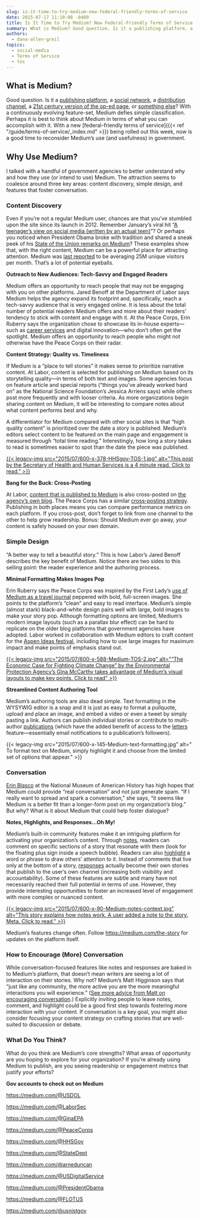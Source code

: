 ```yaml
---
slug: is-it-time-to-try-medium-new-federal-friendly-terms-of-service
date: 2015-07-17 11:10:08 -0400
title: Is It Time to Try Medium? New Federal-Friendly Terms of Service
summary: What is Medium? Good question. Is it a publishing platform, a social network, a distribution channel, a 21st century version of the op-ed page, or something else? With a continuously evolving feature-set, Medium defies simple classification. Perhaps it is best to think about Medium in terms of what you can accomplish with it. With a
authors:
  - dana-allen-greil
topics:
  - social-media
  - Terms of Service
  - tos
---
```


## What is Medium?

Good question. Is it a [publishing platform](http://lifehacker.com/whats-with-new-blogging-platforms-like-medium-should-1518292181), a [social network](https://medium.com/@colinwalker/being-a-network-84213744966e), a [distribution channel](http://contentmarketinginstitute.com/2015/06/medium-betting-email-podcast/), a [21st century version of the op-ed page](http://www.washingtonpost.com/news/powerpost/wp/2015/07/02/can-medium-replace-the-op-ed-page/), or [something else](https://medium.com/the-story/creating-conversation-bac37bac2bcf)? With a continuously evolving feature-set, Medium defies simple classification. Perhaps it is best to think about Medium in terms of what you can accomplish with it. With a new [federal-friendly terms of service]({{< ref "/guide/terms-of-service/_index.md" >}}) being rolled out this week, now is a good time to reconsider Medium’s use (and usefulness) in government.

## Why Use Medium?

I talked with a handful of government agencies to better understand why and how they use (or intend to use) Medium. The attraction seems to coalesce around three key areas: content discovery, simple design, and features that foster conversation.

### Content Discovery

Even if you’re not a regular Medium user, chances are that you’ve stumbled upon the site since its launch in 2012. Remember January’s viral hit “[A teenager’s view on social media (written by an actual teen)](https://medium.com/backchannel/a-teenagers-view-on-social-media-1df945c09ac6)”? Or perhaps you noticed when President Obama broke with tradition and shared a sneak peek of his [State of the Union remarks on Medium](https://medium.com/@WhiteHouse/president-obamas-state-of-the-union-address-remarks-as-prepared-for-delivery-55f9825449b2)? These examples show that, with the right content, Medium can be a powerful place for attracting attention. Medium was [last reported](http://www.wired.com/2015/04/ev-williams-rules-quality-content-clickbait-age/) to be averaging 25M unique visitors per month. That’s a lot of potential eyeballs.

**Outreach to New Audiences: Tech-Savvy and Engaged Readers**

Medium offers an opportunity to reach people that may not be engaging with you on other platforms. Jared Benoff at the Department of Labor says Medium helps the agency expand its footprint and, specifically, reach a tech-savvy audience that is very engaged online. It is less about the total number of potential readers Medium offers and more about their readers’ tendency to stick with content and engage with it. At the Peace Corps, Erin Ruberry says the organization chose to showcase its in-house experts—such as [career services](https://medium.com/career-center/job-seeking-ditch-eq-and-pitch-grit-dd8a8fc53dd5) and digital innovation—who don’t often get the spotlight. Medium offers an opportunity to reach people who might not otherwise have the Peace Corps on their radar.

**Content Strategy: Quality vs. Timeliness**

If Medium is a “place to tell stories” it makes sense to prioritize narrative content. At Labor, content is selected for publishing on Medium based on its storytelling quality—in terms of both text and images. Some agencies focus on feature article and special reports (“things you’ve already worked hard on” as the National Science Foundation’s Jessica Arriens says) while others post more frequently and with looser criteria. As more organizations begin sharing content on Medium, it will be interesting to compare notes about what content performs best and why.

A differentiator for Medium compared with other social sites is that “high quality content” is prioritized over the date a story is published. Medium’s editors select content to be featured on the main page and engagement is measured through “total time reading.” Interestingly, how long a story takes to read is sometimes easier to spot than the date the piece was published.

[{{< legacy-img src="2015/07/600-x-378-HHSgov-TOS-1.jpg" alt="This post by the Secretary of Health and Human Services is a 4 minute read. Click to read." >}}](https://medium.com/@HHSGov/the-promise-of-precision-medicine-cf609de67235)

**Bang for the Buck: Cross-Posting**

At Labor, [content that is published to Medium](https://medium.com/@USDOL) is also cross-posted on [the agency’s own blog](https://blog.dol.gov/). The Peace Corps has a similar [cross-posting strategy](http://passport.peacecorps.gov/2015/07/13/job-seeking-ditch-eq-and-pitch-grit/). Publishing in both places means you can compare performance metrics on each platform. If you cross-post, don’t forget to link from one channel to the other to help grow readership. Bonus: Should Medium ever go away, your content is safely housed on your own domain.

### Simple Design

“A better way to tell a beautiful story.” This is how Labor’s Jared Benoff describes the key benefit of Medium. Notice there are two sides to this selling point: the reader experience and the authoring process.

**Minimal Formatting Makes Images Pop**

Erin Ruberry says the Peace Corps was inspired by the First Lady’s [use of Medium as a travel journal](https://medium.com/let-girls-learn/the-first-lady-s-travel-journal-experiencing-kyoto-s-beauty-and-history-34ae0e69ed89) peppered with bold, full-screen images. She points to the platform’s “clean” and easy to read interface. Medium’s simple (almost stark) black-and-white design pairs well with large, bold images to make your story pop. Although formatting options are limited, Medium’s modern image layouts (such as a parallax blur effect) can be hard to replicate on the older blog platforms that government agencies have adopted. Labor worked in collaboration with Medium editors to craft content for the [Aspen Ideas festival](https://medium.com/aspen-ideas/your-role-in-building-a-conscious-capitalism-movement-740c25f791b5), including how to use large images for maximum impact and make points of emphasis stand out.

[{{< legacy-img src="2015/07/600-x-588-Medium-TOS-2.jpg" alt="“The Economic Case for Fighting Climate Change” by the Environmental Protection Agency’s Gina McCarthy takes advantage of Medium’s visual layouts to make key points. Click to read" >}}](https://medium.com/@GinaEPA/the-economic-case-for-fighting-climate-change-fa6da3ef5e1e)

**Streamlined Content Authoring Tool**

Medium’s authoring tools are also dead simple. Text formatting in the WYSYWIG editor is a snap and it is just as easy to format a pullquote, upload and place an image, and embed a video or even a tweet by simply pasting a link. Authors can publish individual stories or contribute to multi-author [publications](https://medium.com/help-center/publications-d23372baede0) (which have the added benefit of access to the [letters](https://medium.com/the-story/introducing-letters-f105abb6734f) feature—essentially email notifications to a publication’s followers).

{{< legacy-img src="2015/07/600-x-145-Medium-text-formatting.jpg" alt=" To format text on Medium, simply highlight it and choose from the limited set of options that appear." >}}

### Conversation

[Erin Blasco](https://medium.com/@erinblasco) at the National Museum of American History has high hopes that Medium could provide “real conversation” and not just generate spam. “If I really want to spread and spark a conversation,” she says, “it seems like Medium is a better fit than a longer-form post on my organization’s blog.” But why? What is it about Medium that could help foster dialogue?

**Notes, Highlights, and Responses&#8230;Oh My!**

Medium’s built-in community features make it an intriguing platform for activating your organization’s content. Through [notes](https://medium.com/about/why-medium-notes-are-different-and-how-to-use-them-well-5972c72b18f2), readers can comment on specific sections of a story that resonate with them (look for the floating plus sign inside a speech bubble). Readers can also [highlight](https://medium.com/@e/highlights-have-come-to-the-medium-app-this-is-going-to-be-big-822960e8653d) a word or phrase to draw others’ attention to it. Instead of comments that live only at the bottom of a story, [responses](https://medium.com/the-story/medium-responses-fd6086781625) actually become their own stories that publish to the user’s own channel (increasing both visibility and accountability). Some of these features are subtle and many have not necessarily reached their full potential in terms of use. However, they provide interesting opportunities to foster an increased level of engagement with more complex or nuanced content.

[{{< legacy-img src="2015/07/600-x-90-Medium-notes-context.jpg" alt="This story explains how notes work. A user added a note to the story. Meta. Click to read." >}}](https://medium.com/about/why-medium-notes-are-different-and-how-to-use-them-well-5972c72b18f2)

Medium’s features change often. Follow <https://medium.com/the-story> for updates on the platform itself.

### How to Encourage (More) Conversation

While conversation-focused features like notes and responses are baked in to Medium’s platform, that doesn’t mean writers are seeing a lot of interaction on their stories. Why not? Medium’s Matt Higginson says that “just like any community, the more active you are the more meaningful interactions you will experience.” ([See more advice from Matt on encouraging conversation](https://medium.com/the-story/how-politicians-and-political-campaigns-can-win-on-medium-cb1a78e101a3).) Explicitly inviting people to leave notes, comment, and highlight could be a good first step towards fostering more interaction with your content. If conversation is a key goal, you might also consider focusing your content strategy on crafting stories that are well-suited to discussion or debate.

### What Do You Think?

What do you think are Medium’s core strengths? What areas of opportunity are you hoping to explore for your organization? If you’re already using Medium to publish, are you seeing readership or engagement metrics that justify your efforts?

**Gov accounts to check out on Medium**

<https://medium.com/@USDOL>
  
<https://medium.com/@LaborSec>
  
<https://medium.com/@GinaEPA>
  
<https://medium.com/@PeaceCorps>
  
<https://medium.com/@HHSGov>
  
<https://medium.com/@StateDept>
  
<https://medium.com/@arneduncan>
  
<https://medium.com/@USDigitalService>
  
<https://medium.com/@PresidentObama>
  
<https://medium.com/@FLOTUS>

<https://medium.com/@usnistgov>
